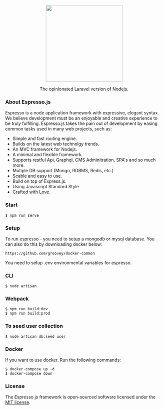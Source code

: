 <p align="center"><a href="#" target="_blank"><img src="https://cdn.shopify.com/s/files/1/0038/8775/9458/files/Logo_PNG_3_410x.png?v=1587634392" width="245"></a></p>
<p align="center">
The opinionated Laravel version of Nodejs.
</p>

### About Espresso.js

Espresso is a node application framework with expressive, elegant syntax. We believe development must be an enjoyable and creative experience to be truly fulfilling. Espresso.js takes the pain out of development by easing common tasks used in many web projects, such as:

- Simple and fast routing engine.
- Builds on the latest web technolgy trends. 
- An MVC framework for Nodejs. 
- A minimal and flexible framework.
- Supports restful Api, Graphql, CMS Adminitration, SPA's and so much more.
- Mutiple DB support (Mongo, RDBMS, Redis, etc.)
- Scable and easy to use.
- Build on top of Express.js. 
- Using Javascript Standard Style
- Crafted with Love.

### Start
    
    $ npm run serve

### Setup

To run espresso - you need to setup a mongodb or mysql database.
You can also do this by downloading docker below:

    https://github.com/groovey/docker-common

You need to setup .env environmental variables for espresso.    
  
### CLI

    $ node artisan    

### Webpack

    $ npm run build:dev
    $ npm run build:prod

### To seed user collection

    $ node artisan db:seed user

### Docker

If you want to use docker. Run the following commands:

    $ docker-compose up -d
    $ docker-compose down
  
### License

The Espresso.js framework is open-sourced software licensed under the [MIT license](https://opensource.org/licenses/MIT).
